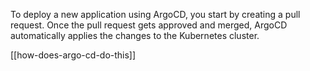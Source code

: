 To deploy a new application using ArgoCD, you start by creating a pull request. Once the pull request gets approved and merged, ArgoCD automatically applies the changes to the Kubernetes cluster. 

[[how-does-argo-cd-do-this]] 